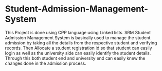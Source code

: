 # Student-Admission-Management-System
This Project is done using CPP language using Linked lists. SRM Student Admission Management System is basically used to manage the student admission by taking all the details from the respective student and verifying records. Then Allocate a student registration id so that student can easily login as well as the university side can easily identify the student details. Through this both student end and university end can easily knew the changes done in the admission process.
